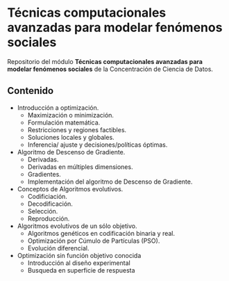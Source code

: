 # Técnicas computacionales avanzadas para modelar fenómenos sociales

Repositorio del módulo **Técnicas computacionales avanzadas para modelar fenómenos sociales** de la Concentración de Ciencia de Datos.

## Contenido
* Introducción a optimización.
    - Maximización o minimización.
    - Formulación matemática.
    - Restricciones y regiones factibles.
    - Soluciones locales y globales.
    - Inferencia/ ajuste y decisiones/políticas óptimas.
* Algoritmo de Descenso de Gradiente.
    - Derivadas.
    - Derivadas en múltiples dimensiones.
    - Gradientes.
    - Implementación del algoritmo de Descenso de Gradiente.
* Conceptos de Algoritmos evolutivos.
    - Codificiación.
    - Decodificación.
    - Selección.
    - Reproducción.
* Algoritmos evolutivos de un sólo objetivo.
    - Algoritmos genéticos en codificación binaria y real.
    - Optimización por Cúmulo de Partículas (PSO).
    - Evolución diferencial.
* Optimización sin función objetivo conocida
    - Introducción al diseño experimental
    - Busqueda en superficie de respuesta
